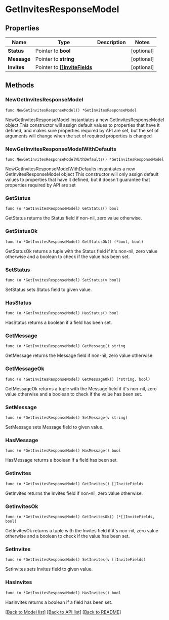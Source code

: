# GetInvitesResponseModel

## Properties

Name | Type | Description | Notes
------------ | ------------- | ------------- | -------------
**Status** | Pointer to **bool** |  | [optional] 
**Message** | Pointer to **string** |  | [optional] 
**Invites** | Pointer to [**[]InviteFields**](InviteFields.md) |  | [optional] 

## Methods

### NewGetInvitesResponseModel

`func NewGetInvitesResponseModel() *GetInvitesResponseModel`

NewGetInvitesResponseModel instantiates a new GetInvitesResponseModel object
This constructor will assign default values to properties that have it defined,
and makes sure properties required by API are set, but the set of arguments
will change when the set of required properties is changed

### NewGetInvitesResponseModelWithDefaults

`func NewGetInvitesResponseModelWithDefaults() *GetInvitesResponseModel`

NewGetInvitesResponseModelWithDefaults instantiates a new GetInvitesResponseModel object
This constructor will only assign default values to properties that have it defined,
but it doesn't guarantee that properties required by API are set

### GetStatus

`func (o *GetInvitesResponseModel) GetStatus() bool`

GetStatus returns the Status field if non-nil, zero value otherwise.

### GetStatusOk

`func (o *GetInvitesResponseModel) GetStatusOk() (*bool, bool)`

GetStatusOk returns a tuple with the Status field if it's non-nil, zero value otherwise
and a boolean to check if the value has been set.

### SetStatus

`func (o *GetInvitesResponseModel) SetStatus(v bool)`

SetStatus sets Status field to given value.

### HasStatus

`func (o *GetInvitesResponseModel) HasStatus() bool`

HasStatus returns a boolean if a field has been set.

### GetMessage

`func (o *GetInvitesResponseModel) GetMessage() string`

GetMessage returns the Message field if non-nil, zero value otherwise.

### GetMessageOk

`func (o *GetInvitesResponseModel) GetMessageOk() (*string, bool)`

GetMessageOk returns a tuple with the Message field if it's non-nil, zero value otherwise
and a boolean to check if the value has been set.

### SetMessage

`func (o *GetInvitesResponseModel) SetMessage(v string)`

SetMessage sets Message field to given value.

### HasMessage

`func (o *GetInvitesResponseModel) HasMessage() bool`

HasMessage returns a boolean if a field has been set.

### GetInvites

`func (o *GetInvitesResponseModel) GetInvites() []InviteFields`

GetInvites returns the Invites field if non-nil, zero value otherwise.

### GetInvitesOk

`func (o *GetInvitesResponseModel) GetInvitesOk() (*[]InviteFields, bool)`

GetInvitesOk returns a tuple with the Invites field if it's non-nil, zero value otherwise
and a boolean to check if the value has been set.

### SetInvites

`func (o *GetInvitesResponseModel) SetInvites(v []InviteFields)`

SetInvites sets Invites field to given value.

### HasInvites

`func (o *GetInvitesResponseModel) HasInvites() bool`

HasInvites returns a boolean if a field has been set.


[[Back to Model list]](../README.md#documentation-for-models) [[Back to API list]](../README.md#documentation-for-api-endpoints) [[Back to README]](../README.md)


